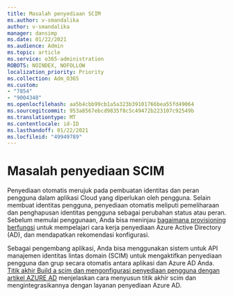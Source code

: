 ```yaml
---
title: Masalah penyediaan SCIM
ms.author: v-smandalika
author: v-smandalika
manager: dansimp
ms.date: 01/22/2021
ms.audience: Admin
ms.topic: article
ms.service: o365-administration
ROBOTS: NOINDEX, NOFOLLOW
localization_priority: Priority
ms.collection: Adm_O365
ms.custom:
- "7854"
- "9004348"
ms.openlocfilehash: aa5b4cbb99cb1a5a323b39101766bea55fd49064
ms.sourcegitcommit: 953a8567ebcd9835f8c5c49472b223107c92549b
ms.translationtype: MT
ms.contentlocale: id-ID
ms.lasthandoff: 01/22/2021
ms.locfileid: "49949789"
---
```

# <a name="scim-provisioning-issue"></a>Masalah penyediaan SCIM

Penyediaan otomatis merujuk pada pembuatan identitas dan peran pengguna dalam aplikasi Cloud yang diperlukan oleh pengguna. Selain membuat identitas pengguna, penyediaan otomatis meliputi pemeliharaan dan penghapusan identitas pengguna sebagai perubahan status atau peran. Sebelum memulai penggunaan, Anda bisa meninjau [bagaimana provisioning berfungsi](https://docs.microsoft.com/azure/active-directory/app-provisioning/how-provisioning-works) untuk mempelajari cara kerja penyediaan Azure Active Directory (AD), dan mendapatkan rekomendasi konfigurasi.

Sebagai pengembang aplikasi, Anda bisa menggunakan sistem untuk API manajemen identitas lintas domain (SCIM) untuk mengaktifkan penyediaan pengguna dan grup secara otomatis antara aplikasi dan Azure AD Anda. [Titik akhir Build a scim dan mengonfigurasi penyediaan pengguna dengan artikel AZURE AD](https://docs.microsoft.com/azure/active-directory/app-provisioning/use-scim-to-provision-users-and-groups) menjelaskan cara menyusun titik akhir scim dan mengintegrasikannya dengan layanan penyediaan Azure AD.



